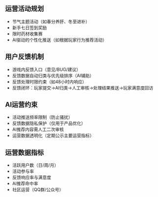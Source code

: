 ## 运营活动规划
- 节气主题活动（如春分养肝、冬至进补）
- 新手七日签到奖励
- 限时药材收集赛
- AI驱动的个性化推送（如根据玩家行为推荐活动）

## 用户反馈机制
- 游戏内反馈入口（意见/BUG/建议）
- 反馈数据自动归类与优先级排序（AI辅助）
- 反馈处理时限约束（如48小时内响应）
- 反馈闭环：玩家提交→AI归类→人工审核→处理结果推送→玩家满意度回访

## AI运营约束
- 活动推送频率限制（防止骚扰）
- 反馈数据隐私保护（仅用于产品优化）
- AI推荐内容需人工二次审核
- 运营数据透明化（定期公示主要运营指标）

## 运营数据指标
- 活跃用户数（日/周/月）
- 活动参与率
- 反馈响应率与满意度
- AI推荐命中率
- 社区运营（QQ群/公众号）